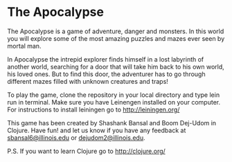 # The Apocalypse
The Apocalypse is a game of adventure, danger and monsters.
In this world you will explore some of the most amazing puzzles 
and mazes ever seen by mortal man.

In Apocalypse the intrepid explorer finds himself in a lost labyrinth
of another world, searching for a door that will take him back
to his own world, his loved ones. But to find this door,
the adventurer has to go through different mazes filled with
unknown creatures and traps!

To play the game, clone the repository in your local directory and type lein run in terminal.
Make sure you have Leinengen installed on your computer.
For instructions to install leiningen go to http://leiningen.org/

This game has been created by Shashank Bansal and Boom Dej-Udom in Clojure.
Have fun! and let us know if you have any feedback at sbansal6@illinois.edu or dejudom2@illinois.edu.

P.S. If you want to learn Clojure go to http://clojure.org/
